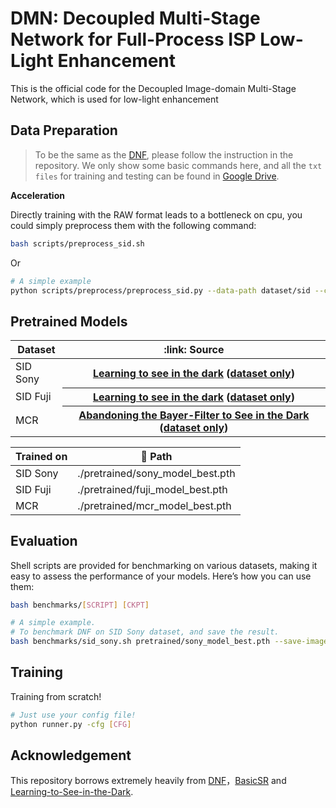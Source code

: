 # DMN: Decoupled Multi-Stage Network for  Full-Process ISP Low-Light Enhancement
This is the official code for the Decoupled Image-domain Multi-Stage Network, which is used for low-light enhancement



## Data Preparation

> To be the same as the [DNF](https://github.com/Srameo/DNF), please follow the instruction in the repository. We only show some basic commands here, and all the `txt files` for training and testing can be found in [Google Drive](https://drive.google.com/drive/folders/1DIuBcbq0wjbzmmSp0XSp7vrnW-jiKLFD?usp=drive_link).

<table>
<thead>
  <tr>
    <th> Dataset </th>
    <th> :link: Source </th>
  </tr>
</thead>
<tbody>
  <tr>
    <td> SID Sony </td>
    <th> <a href='https://cchen156.github.io/SID.html'>Learning to see in the dark</a> (<a href='https://drive.google.com/file/d/1G6VruemZtpOyHjOC5N8Ww3ftVXOydSXx/view'>dataset only</a>) </th>
  </tr>
  <tr>
    <td> SID Fuji </td>
    <th> <a href='https://cchen156.github.io/SID.html'>Learning to see in the dark</a> (<a href='https://drive.google.com/file/d/1C7GeZ3Y23k1B8reRL79SqnZbRBc4uizH/view'>dataset only</a>) </th>
       </tr>
  <tr>
    <td> MCR </td>
    <th> <a href='https://github.com/TCL-AILab/Abandon_Bayer-Filter_See_in_the_Dark'>Abandoning the Bayer-Filter to See in the Dark</a> (<a href='https://drive.google.com/file/d/1Q3NYGyByNnEKt_mREzD2qw9L2TuxCV_r/view'>dataset only</a>) </th>


**Acceleration**

Directly training with the RAW format leads to a bottleneck on cpu, you could simply preprocess them with the following command:

```bash
bash scripts/preprocess_sid.sh
```

Or 

```bash
# A simple example
python scripts/preprocess/preprocess_sid.py --data-path dataset/sid --camera Sony --split long
```

## Pretrained Models

| Trained on | 🔗 Path                           |
| ---------- | -------------------------------- |
| SID Sony   | ./pretrained/sony_model_best.pth |
| SID Fuji   | ./pretrained/fuji_model_best.pth |
| MCR        | ./pretrained/mcr_model_best.pth  |




## Evaluation

Shell scripts are provided for benchmarking on various datasets, making it easy to assess the performance of your models. Here’s how you can use them:

```bash
bash benchmarks/[SCRIPT] [CKPT]

# A simple example.
# To benchmark DNF on SID Sony dataset, and save the result.
bash benchmarks/sid_sony.sh pretrained/sony_model_best.pth --save-image
```





## Training 

Training from scratch!

```bash
# Just use your config file!
python runner.py -cfg [CFG]
```





## Acknowledgement



This repository borrows extremely heavily from [DNF](https://github.com/Srameo/DNF)，[BasicSR](https://github.com/XPixelGroup/BasicSR) and [Learning-to-See-in-the-Dark](https://github.com/cchen156/Learning-to-See-in-the-Dark).
